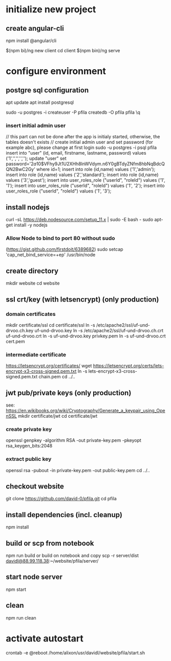 # initialize new project
## create angular-cli
npm install @angular/cli

$(npm bi)/ng new client
cd client
$(npm bin)/ng serve

# configure environment
## postgre sql configuration
apt update
apt install postgresql

sudo -u postgres -i
createuser -P pfila
createdb -O pfila pfila
\q

### insert initial admin user
// this part can not be done after the app is initialy started, otherwise, the tables doesn't exists
// create initial admin user and set password (for example abc), please change at first login
sudo -u postgres -i
psql pfila
insert into "user" (id, email, firstname, lastname, password) values ('1','<user-Email>','<firstName>','<lastName>','');
update "user" set password='$2a$10$VFhy9Jt1U2XHh8lnWVdym.n6Y0gBTdyZNfm8hbNqBdcQQN2BwC2Gy' where id=1;
insert into role (id,name) values ('1','admin');
insert into role (id,name) values ('2','standard');
insert into role (id,name) values ('3','guest');
insert into user_roles_role ("userId", "roleId") values ('1', '1');
insert into user_roles_role ("userId", "roleId") values ('1', '2');
insert into user_roles_role ("userId", "roleId") values ('1', '3');

## install nodejs
curl -sL https://deb.nodesource.com/setup_11.x | sudo -E bash -
sudo apt-get install -y nodejs

### Allow Node to bind to port 80 without sudo
(https://gist.github.com/firstdoit/6389682)
sudo setcap 'cap_net_bind_service=+ep' /usr/bin/node

## create directory
mkdir website
cd website

## ssl crt/key (with letsencrypt) (only production)
### domain certificates
mkdir certificate/ssl
cd certificate/ssl
ln -s /etc/apache2/ssl/uf-und-drvoo.ch.key uf-und-drvoo.key
ln -s /etc/apache2/ssl/uf-und-drvoo.ch.crt uf-und-drvoo.crt
ln -s uf-und-drvoo.key privkey.pem
ln -s uf-und-drvoo.crt cert.pem

### intermediate certificate
https://letsencrypt.org/certificates/
wget https://letsencrypt.org/certs/lets-encrypt-x3-cross-signed.pem.txt
ln -s lets-encrypt-x3-cross-signed.pem.txt chain.pem
cd ../..

## jwt pub/private keys (only production)
see: https://en.wikibooks.org/wiki/Cryptography/Generate_a_keypair_using_OpenSSL
mkdir certificate/jwt
cd certificate/jwt
### create private key
openssl genpkey -algorithm RSA -out private-key.pem -pkeyopt rsa_keygen_bits:2048
### extract public key
openssl rsa -pubout -in private-key.pem -out public-key.pem
cd ../..

## checkout website
git clone https://github.com/david-0/pfila.git
cd pfila

## install dependencies (incl. cleanup)
npm install

## build or scp from notebook
npm run build
or build on notebook and copy
scp -r server/dist davidl@88.99.118.38:~/website/pfila/server/

## start node server
npm start

## clean
npm run clean

# activate autostart
crontab -e
@reboot /home/alixon/usr/davidl/website/pfila/start.sh
